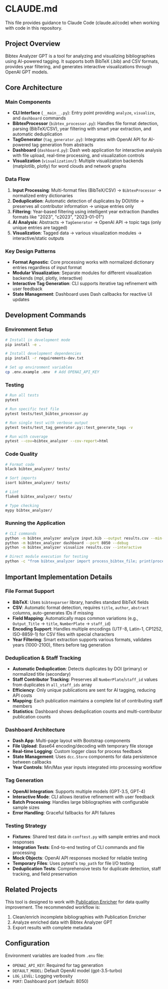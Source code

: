 # CLAUDE.md

This file provides guidance to Claude Code (claude.ai/code) when working with code in this repository.

## Project Overview

Bibtex Analyzer GPT is a tool for analyzing and visualizing bibliographies using AI-powered tagging. It supports both BibTeX (.bib) and CSV formats, provides year filtering, and generates interactive visualizations through OpenAI GPT models.

## Core Architecture

### Main Components

- **CLI Interface** (`__main__.py`): Entry point providing `analyze`, `visualize`, and `dashboard` commands
- **BibtexProcessor** (`bibtex_processor.py`): Handles file format detection, parsing (BibTeX/CSV), year filtering with smart year extraction, and automatic deduplication
- **TagGenerator** (`tag_generator.py`): Integrates with OpenAI API for AI-powered tag generation from abstracts
- **Dashboard** (`dashboard.py`): Dash web application for interactive analysis with file upload, real-time processing, and visualization controls
- **Visualization** (`visualization/`): Multiple visualization backends (matplotlib, plotly) for word clouds and network graphs

### Data Flow

1. **Input Processing**: Multi-format files (BibTeX/CSV) → `BibtexProcessor` → normalized entry dictionaries
2. **Deduplication**: Automatic detection of duplicates by DOI/title → preserves all contributor information → unique entries only
3. **Filtering**: Year-based filtering using intelligent year extraction (handles formats like "2023", "c2023", "2023-01-01")
4. **AI Analysis**: Abstracts → `TagGenerator` → OpenAI API → topic tags (only unique entries are tagged)
5. **Visualization**: Tagged data → various visualization modules → interactive/static outputs

### Key Design Patterns

- **Format Agnostic**: Core processing works with normalized dictionary entries regardless of input format
- **Modular Visualization**: Separate modules for different visualization backends (mpl, plotly, interactive)
- **Interactive Tag Generation**: CLI supports iterative tag refinement with user feedback
- **State Management**: Dashboard uses Dash callbacks for reactive UI updates

## Development Commands

### Environment Setup
```bash
# Install in development mode
pip install -e .

# Install development dependencies
pip install -r requirements-dev.txt

# Set up environment variables
cp .env.example .env  # Add OPENAI_API_KEY
```

### Testing
```bash
# Run all tests
pytest

# Run specific test file
pytest tests/test_bibtex_processor.py

# Run single test with verbose output
pytest tests/test_tag_generator.py::test_generate_tags -v

# Run with coverage
pytest --cov=bibtex_analyzer --cov-report=html
```

### Code Quality
```bash
# Format code
black bibtex_analyzer/ tests/

# Sort imports
isort bibtex_analyzer/ tests/

# Lint
flake8 bibtex_analyzer/ tests/

# Type checking
mypy bibtex_analyzer/
```

### Running the Application
```bash
# CLI commands
python -m bibtex_analyzer analyze input.bib --output results.csv --min-year 2020
python -m bibtex_analyzer dashboard --port 8050 --debug
python -m bibtex_analyzer visualize results.csv --interactive

# Direct module execution for testing
python -c "from bibtex_analyzer import process_bibtex_file; print(process_bibtex_file('examples/sample_references.bib'))"
```

## Important Implementation Details

### File Format Support
- **BibTeX**: Uses `bibtexparser` library, handles standard BibTeX fields
- **CSV**: Automatic format detection, requires `title`, `author`, `abstract` columns, auto-generates IDs if missing
- **Field Mapping**: Automatically maps common variations (e.g., `Output_Title` → `title`, `NumberPlate` → `staff_id`)
- **Encoding Support**: Handles multiple encodings (UTF-8, Latin-1, CP1252, ISO-8859-1) for CSV files with special characters
- **Year Filtering**: Smart extraction supports various formats, validates years (1000-2100), filters before tag generation

### Deduplication & Staff Tracking
- **Automatic Deduplication**: Detects duplicates by DOI (primary) or normalized title (secondary)
- **Staff Contributor Tracking**: Preserves all `NumberPlate`/`staff_id` values from duplicates in `all_staff_ids` array
- **Efficiency**: Only unique publications are sent for AI tagging, reducing API costs
- **Mapping**: Each publication maintains a complete list of contributing staff members
- **Statistics**: Dashboard shows deduplication counts and multi-contributor publication counts

### Dashboard Architecture
- **Dash App**: Multi-page layout with Bootstrap components
- **File Upload**: Base64 encoding/decoding with temporary file storage
- **Real-time Logging**: Custom logger class for process feedback
- **State Management**: Uses `dcc.Store` components for data persistence between callbacks
- **Year Controls**: Min/Max year inputs integrated into processing workflow

### Tag Generation
- **OpenAI Integration**: Supports multiple models (GPT-3.5, GPT-4)
- **Interactive Mode**: CLI allows iterative refinement with user feedback
- **Batch Processing**: Handles large bibliographies with configurable sample sizes
- **Error Handling**: Graceful fallbacks for API failures

### Testing Strategy
- **Fixtures**: Shared test data in `conftest.py` with sample entries and mock responses
- **Integration Tests**: End-to-end testing of CLI commands and file processing
- **Mock Objects**: OpenAI API responses mocked for reliable testing
- **Temporary Files**: Uses pytest's `tmp_path` for file I/O testing
- **Deduplication Tests**: Comprehensive tests for duplicate detection, staff tracking, and field preservation

## Related Projects

This tool is designed to work with [Publication Enricher](https://github.com/ChrisOldmeadow/publication-enricher) for data quality improvement. The recommended workflow is:
1. Clean/enrich incomplete bibliographies with Publication Enricher
2. Analyze enriched data with Bibtex Analyzer GPT
3. Export results with complete metadata

## Configuration

Environment variables are loaded from `.env` file:
- `OPENAI_API_KEY`: Required for tag generation
- `DEFAULT_MODEL`: Default OpenAI model (gpt-3.5-turbo)
- `LOG_LEVEL`: Logging verbosity
- `PORT`: Dashboard port (default: 8050)